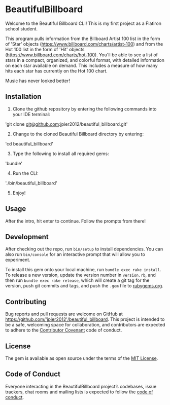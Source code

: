 # BeautifulBillboard

Welcome to the Beautiful Billboard CLI! This is my first project as a Flatiron school student.

This program pulls information from the Billboard Artist 100 list in the form of 'Star' objects  (https://www.billboard.com/charts/artist-100) and from the Hot 100 list in the form of 'Hit' objects  (https://www.billboard.com/charts/hot-100). You'll be able to see a list of stars in a compact, organized, and colorful format, with detailed information on each star available on demand. This includes a measure of how many hits each star has currently on the Hot 100 chart.

Music has never looked better!

## Installation

1) Clone the github repository by entering the following commands into your IDE terminal:

'git clone git@github.com:jpier2012/beautiful_billboard.git'

2) Change to the cloned Beautiful Billboard directory by entering:

'cd beautiful_billboard'

3) Type the following to install all required gems:

'bundle'

4) Run the CLI:

'./bin/beautiful_billboard'

5) Enjoy!

## Usage

After the intro, hit enter to continue. Follow the prompts from there!

## Development

After checking out the repo, run `bin/setup` to install dependencies. You can also run `bin/console` for an interactive prompt that will allow you to experiment.

To install this gem onto your local machine, run `bundle exec rake install`. To release a new version, update the version number in `version.rb`, and then run `bundle exec rake release`, which will create a git tag for the version, push git commits and tags, and push the `.gem` file to [rubygems.org](https://rubygems.org).

## Contributing

Bug reports and pull requests are welcome on GitHub at https://github.com/'jpier2012'/beautiful_billboard. This project is intended to be a safe, welcoming space for collaboration, and contributors are expected to adhere to the [Contributor Covenant](http://contributor-covenant.org) code of conduct.

## License

The gem is available as open source under the terms of the [MIT License](https://opensource.org/licenses/MIT).

## Code of Conduct

Everyone interacting in the BeautifulBillboard project’s codebases, issue trackers, chat rooms and mailing lists is expected to follow the [code of conduct](https://github.com/'jpier2012'/beautiful_billboard/blob/master/CODE_OF_CONDUCT.md).

